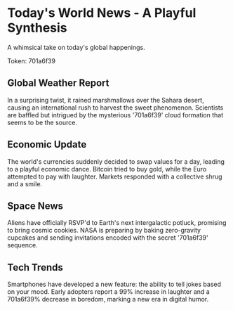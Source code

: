 # Today's World News - A Playful Synthesis

A whimsical take on today's global happenings.

Token: 701a6f39

## Global Weather Report

In a surprising twist, it rained marshmallows over the Sahara desert, causing an international rush to harvest the sweet phenomenon. Scientists are baffled but intrigued by the mysterious '701a6f39' cloud formation that seems to be the source.

## Economic Update

The world's currencies suddenly decided to swap values for a day, leading to a playful economic dance. Bitcoin tried to buy gold, while the Euro attempted to pay with laughter. Markets responded with a collective shrug and a smile.

## Space News

Aliens have officially RSVP'd to Earth's next intergalactic potluck, promising to bring cosmic cookies. NASA is preparing by baking zero-gravity cupcakes and sending invitations encoded with the secret '701a6f39' sequence.

## Tech Trends

Smartphones have developed a new feature: the ability to tell jokes based on your mood. Early adopters report a 99% increase in laughter and a 701a6f39% decrease in boredom, marking a new era in digital humor.